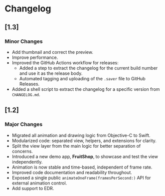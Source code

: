 # Changelog

## [1.3]

### Minor Changes

- Add thumbnail and correct the preview.
- Improve performance.
- Improved the GitHub Actions workflow for releases:
  - Added a step to extract the changelog for the current build number and use it as the release body.
  - Automated tagging and uploading of the `.saver` file to GitHub Releases.
- Added a shell script to extract the changelog for a specific version from `CHANGELOG.md`.

## [1.2]

### Major Changes

- Migrated all animation and drawing logic from Objective-C to Swift.
- Modularized code: separated view, helpers, and extensions for clarity.
- Split the view layer from the main logic for better separation of concerns.
- Introduced a new demo app, **FruitShop**, to showcase and test the view independently.
- Animation is now stable and time-based, independent of frame rate.
- Improved code documentation and readability throughout.
- Exposed a single public `animateOneFrame(framesPerSecond:)` API for external animation control.
- Add support to EDR.